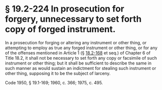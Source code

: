 # § 19.2-224 In prosecution for forgery, unnecessary to set forth copy of forged instrument.

<p>In a prosecution for forging or altering any instrument or other thing, or attempting to employ as true any forged instrument or other thing, or for any of the offenses mentioned in Article 1 (§ <a href='http://law.lis.virginia.gov/vacode/18.2-168/'>18.2-168</a> et seq.) of Chapter 6 of Title 18.2, it shall not be necessary to set forth any copy or facsimile of such instrument or other thing; but it shall be sufficient to describe the same in such manner as would sustain an indictment for stealing such instrument or other thing, supposing it to be the subject of larceny.</p><p>Code 1950, § 19.1-169; 1960, c. 366; 1975, c. 495.</p>